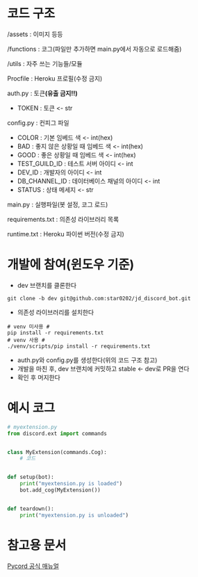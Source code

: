 # 코드 구조
/assets : 이미지 등등

/functions : 코그(파일만 추가하면 main.py에서 자동으로 로드해줌)

/utils : 자주 쓰는 기능들/모듈

Procfile : Heroku 프로필(수정 금지)

auth.py : 토큰<b>(유출 금지!!)</b>
- TOKEN : 토큰 <- str

config.py : 컨피그 파일
- COLOR : 기본 임베드 색 <- int(hex)
- BAD : 좋지 않은 상황일 때 임베드 색 <- int(hex)
- GOOD : 좋은 상황일 때 임베드 색 <- int(hex)
- TEST_GUILD_ID : 테스트 서버 아이디 <- int
- DEV_ID : 개발자의 아이디 <- int
- DB_CHANNEL_ID : 데이터베이스 채널의 아이디 <- int
- STATUS : 상태 메세지 <- str

main.py : 실행파일(봇 설정, 코그 로드)

requirements.txt : 의존성 라이브러리 목록

runtime.txt : Heroku 파이썬 버전(수정 금지)

# 개발에 참여(윈도우 기준)

- dev 브랜치를 클론한다
```pwsh
git clone -b dev git@github.com:star0202/jd_discord_bot.git
```
- 의존성 라이브러리를 설치한다
```pwsh
# venv 미사용 #
pip install -r requirements.txt
# venv 사용 #
./venv/scripts/pip install -r requirements.txt
```
- auth.py와 config.py를 생성한다(위의 코드 구조 참고)
- 개발을 마친 후, dev 브랜치에 커밋하고 stable <- dev로 PR을 연다
- 확인 후 머지한다

# 예시 코그

```py
# myextension.py
from discord.ext import commands


class MyExtension(commands.Cog):
    # 코드


def setup(bot):
    print("myextension.py is loaded")
    bot.add_cog(MyExtension())


def teardown():
    print("myextension.py is unloaded")
```

# 참고용 문서
[Pycord 공식 매뉴얼](https://docs.pycord.dev/en/master/api.html)
